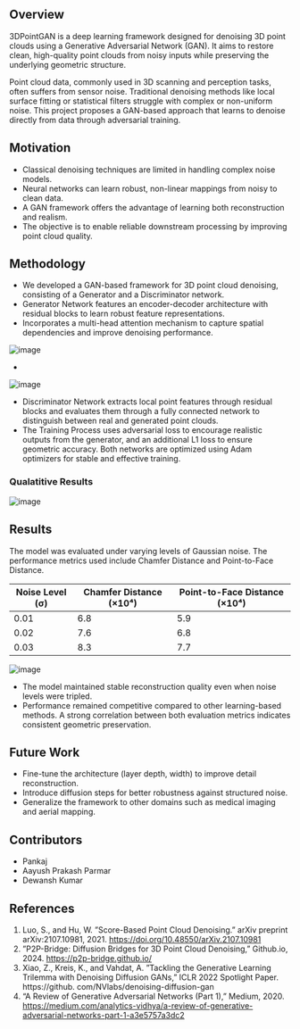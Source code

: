 ## Overview

3DPointGAN is a deep learning framework designed for denoising 3D point clouds using a Generative Adversarial Network (GAN). It aims to restore clean, high-quality point clouds from noisy inputs while preserving the underlying geometric structure.

Point cloud data, commonly used in 3D scanning and perception tasks, often suffers from sensor noise. Traditional denoising methods like local surface fitting or statistical filters struggle with complex or non-uniform noise. This project proposes a GAN-based approach that learns to denoise directly from data through adversarial training.


## Motivation

- Classical denoising techniques are limited in handling complex noise models.
- Neural networks can learn robust, non-linear mappings from noisy to clean data.
- A GAN framework offers the advantage of learning both reconstruction and realism.
- The objective is to enable reliable downstream processing by improving point cloud quality.


## Methodology

- We developed a GAN-based framework for 3D point cloud denoising, consisting of a Generator and a Discriminator network.
- Generator Network features an encoder-decoder architecture with residual blocks to learn robust feature representations.
- Incorporates a multi-head attention mechanism to capture spatial dependencies and improve denoising performance.

  
![image](https://github.com/user-attachments/assets/253d4c11-927c-41e7-9843-4697d8a71136)

-

![image](https://github.com/user-attachments/assets/afe69619-2fdd-4a51-a7a9-7812fbd7b5b2)


- Discriminator Network extracts local point features through residual blocks and evaluates them through a fully connected network to distinguish between real and generated point clouds.
- The Training Process uses adversarial loss to encourage realistic outputs from the generator, and an additional L1 loss to ensure geometric accuracy. Both networks are optimized using Adam optimizers for stable   and effective training.



### Qualatitive Results
![image](https://github.com/user-attachments/assets/f0d03e97-3f27-4930-a5de-9f0365b2352c)



## Results

The model was evaluated under varying levels of Gaussian noise. The performance metrics used include Chamfer Distance and Point-to-Face Distance.

| Noise Level (σ) | Chamfer Distance (×10⁴) | Point-to-Face Distance (×10⁴) |
|------------------|--------------------------|-------------------------------|
| 0.01             | 6.8                      | 5.9                           |
| 0.02             | 7.6                      | 6.8                           |
| 0.03             | 8.3                      | 7.7                           |

![image](https://github.com/user-attachments/assets/3c11bc84-e07c-490c-baeb-06eef7cf3546)
- The model maintained stable reconstruction quality even when noise levels were tripled.
- Performance remained competitive compared to other learning-based methods.
A strong correlation between both evaluation metrics indicates consistent geometric preservation.


## Future Work

- Fine-tune the architecture (layer depth, width) to improve detail reconstruction.
- Introduce diffusion steps for better robustness against structured noise.
- Generalize the framework to other domains such as medical imaging and aerial mapping.


## Contributors
  
- Pankaj
- Aayush Prakash Parmar
- Dewansh Kumar


## References

1. Luo, S., and Hu, W. ”Score-Based Point Cloud Denoising.” arXiv preprint arXiv:2107.10981, 2021. https://doi.org/10.48550/arXiv.2107.10981
2. ”P2P-Bridge: Diffusion Bridges for 3D Point Cloud Denoising,” Github.io, 2024. https://p2p-bridge.github.io/
3. Xiao, Z., Kreis, K., and Vahdat, A. ”Tackling the Generative Learning Trilemma with Denoising Diffusion GANs,” ICLR 2022 Spotlight Paper. https://github. com/NVlabs/denoising-diffusion-gan
4. “A Review of Generative Adversarial Networks (Part 1),” Medium, 2020. https://medium.com/analytics-vidhya/a-review-of-generative-adversarial-networks-part-1-a3e5757a3dc2
